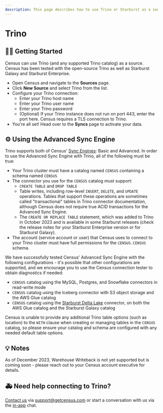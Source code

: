 ```yaml
---
description: This page describes how to use Trino or Starburst as a source in Census.
---
```


# Trino

## 🏃‍♀️ Getting Started <a href="#getting-started" id="getting-started"></a>

Census can use Trino (and any supported Trino catalog) as a source. Census has been tested with the open-source Trino as well as Starburst Galaxy and Starburst Enterprise.

* Open Census and navigate to the **Sources** page.
* Click **New Source** and select Trino from the list.
* Configure your Trino connection:
  * Enter your Trino host name
  * Enter your Trino user name
  * Enter your Trino password
  * (Optional) If your Trino instance does not run on port 443, enter the port here. Census requires a TLS connection to Trino.
* You’re all set! Head over to the **Syncs** page to activate your data.

## :gear: Using the Advanced Sync Engine

Trino supports both of Census' [Sync Engines](overview.md#sync-engines): Basic and Advanced. In order to use the Advanced Sync Engine with Trino, all of the following must be true:

* Your Trino cluster must have a catalog named `CENSUS` containing a schema named `CENSUS`
* The connector you use for the `CENSUS` catalog must support:
  * `CREATE TABLE` and `DROP TABLE`
  * Table writes, including row-level `INSERT`, `DELETE`, and `UPDATE` operations. Tables that support these operations are sometimes called "transactional" tables in Trino connector documentation, although Census does not require true ACID transactions for the Advanced Sync Engine.
  * The `CREATE OR REPLACE TABLE` statement, which was added to Trino in October 2023 and is available in some Starburst releases (check the release notes for your Starburst Enterprise version or for Starburst Galaxy).
* The account (service account or user) that Census uses to connect to your Trino cluster must have full permissions for the `CENSUS.CENSUS` schema.

We have successfully tested Census' Advanced Sync Engine with the following configurations - it's possible that other configurations are supported, and we encourage you to use the Census connection tester to obtain diagnostics if needed:

* `CENSUS` catalog using the MySQL, Postgres, and Snowflake connectors in read-write mode
* `CENSUS` catalog using the Iceberg connector with S3 object storage and the AWS Glue catalog
* `CENSUS` catalog using the [Starburst Delta Lake](https://docs.starburst.io/latest/connector/delta-lake.html) connector, on both the AWS Glue catalog and the Starburst Galaxy catalog

Census is unable to provide any additional Trino table options (such as location) to the `WITH` clause when creating or managing tables in the `CENSUS` catalog, so please ensure your catalog and schema are configured with any needed default table options.

## 💡 Notes <a href="#notes" id="notes"></a>

As of December 2023, Warehouse Writeback is not yet supported but is coming soon - please reach out to your Census account executive for details.

## 🚑 Need help connecting to Trino?

[Contact us](mailto:support@getcensus.com) via support@getcensus.com or start a conversation with us via the [in-app](https://app.getcensus.com) chat.
